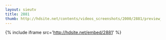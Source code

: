 ```yaml
---
layout: sieutv
title: 2881
thumb: http://hdsite.net/contents/videos_screenshots/2000/2881/preview_360p.mp4.jpg
---
```

{% include iframe src='http://hdsite.net/embed/2881' %}
 
